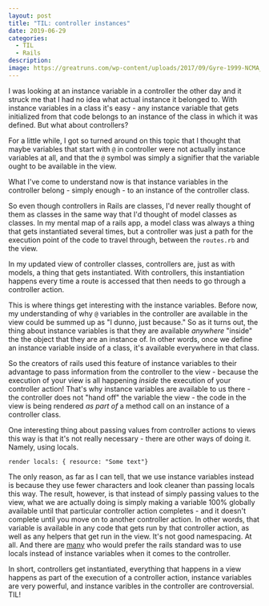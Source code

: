 ```yaml
---
layout: post
title: "TIL: controller instances"
date: 2019-06-29
categories:
  - TIL
  - Rails
description:
image: https://greatruns.com/wp-content/uploads/2017/09/Gyre-1999-NCMA_611_407_s.jpg
---
```

I was looking at an instance variable in a controller the other day and it struck me that I had no idea what actual instance it belonged to. With instance variables in a class it's easy - any instance variable that gets initialized from that code belongs to an instance of the class in which it was defined. But what about controllers?

For a little while, I got so turned around on this topic that I thought that maybe variables that start with `@` in controller were not actually instance variables at all, and that the `@` symbol was simply a signifier that the variable ought to be available in the view.

What I've come to understand now is that instance variables in the controller belong - simply enough - to an instance of the controller class.

So even though controllers in Rails are classes, I'd never really thought of them as classes in the same way that I'd thought of model classes as classes. In my mental map of a rails app, a model class was always a thing that gets instantiated several times, but a controller was just a path for the execution point of the code to travel through, between the `routes.rb` and the view.

In my updated view of controller classes, controllers are, just as with models, a thing that gets instantiated. With controllers, this instantiation happens every time a route is accessed that then needs to go through a controller action.

This is where things get interesting with the instance variables. Before now, my understanding of why `@` variables in the controller are available in the view could be summed up as "I dunno, just because." So as it turns out, the thing about instance variables is that they are available _anywhere_ "inside" the the object that they are an instance of. In other words, once we define an instance variable inside of a class, it's available everywhere in that class.

So the creators of rails used this feature of instance variables to their advantage to pass information from the controller to the view - because the execution of your view is all happening _inside_ the execution of your controller action! That's why instance variables are available to us there - the controller does not "hand off" the variable the view - the code in the view is being rendered _as part of_ a method call on an instance of a controller class.

One interesting thing about passing values from controller actions to views this way is that it's not really necessary - there are other ways of doing it. Namely, using locals.

```
render locals: { resource: "Some text"}
```

The only reason, as far as I can tell, that we use instance variables instead is because they use fewer characters and look cleaner than passing locals this way. The result, however, is that instead of simply passing values to the view, what we are actually doing is simply making a variable 100% globally available until that particular controller action completes - and it doesn't complete until you move on to another controller action. In other words, that variable is available in any code that gets run by that controller action, as well as any helpers that get run in the view. It's not good namespacing. At all. And there are [many](https://medium.com/@eric.programmer/removing-the-hack-in-rails-controllers-52396463c40d) who would prefer the rails standard was to use locals instead of instance variables when it comes to the controller.

In short, controllers get instantiated, everything that happens in a view happens as part of the execution of a controller action, instance variables are very powerful, and instance varibles in the controller are controversial. TIL!
